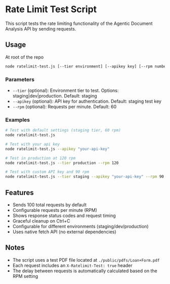 # Rate Limit Test Script

This script tests the rate limiting functionality of the Agentic Document Analysis API by sending requests.

## Usage

At root of the repo
```bash
node ratelimit-test.js [--tier environment] [--apikey key] [--rpm number]
```
 
### Parameters

- `--tier` (optional): Environment tier to test. Options: staging|dev|production. Default: staging
- `--apikey` (optional): API key for authentication. Default: staging test key
- `--rpm` (optional): Requests per minute. Default: 60

### Examples

```bash
# Test with default settings (staging tier, 60 rpm)
node ratelimit-test.js

# Test with your api key
node ratelimit-test.js --apikey "your-api-key"

# Test in production at 120 rpm
node ratelimit-test.js --tier production --rpm 120

# Test with custom API key and 90 rpm
node ratelimit-test.js --tier staging --apikey "your-api-key" --rpm 90
```

## Features

- Sends 100 total requests by default
- Configurable requests per minute (RPM)
- Shows response status codes and request timing
- Graceful cleanup on Ctrl+C
- Configurable for different environments (staging/dev/production)
- Uses native fetch API (no external dependencies)

## Notes

- The script uses a test PDF file located at `./public/pdfs/Loan+Form.pdf`
- Each request includes an `X-Ratelimit-Test: true` header
- The delay between requests is automatically calculated based on the RPM setting 